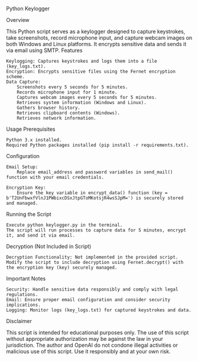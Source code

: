Python Keylogger

Overview

This Python script serves as a keylogger designed to capture keystrokes, take screenshots, record microphone input, and capture webcam images on both Windows and Linux platforms. It encrypts sensitive data and sends it via email using SMTP.
Features

    Keylogging: Captures keystrokes and logs them into a file (key_logs.txt).
    Encryption: Encrypts sensitive files using the Fernet encryption scheme.
    Data Capture:
        Screenshots every 5 seconds for 5 minutes.
        Records microphone input for 1 minute.
        Captures webcam images every 5 seconds for 5 minutes.
        Retrieves system information (Windows and Linux).
        Gathers browser history.
        Retrieves clipboard contents (Windows).
        Retrieves network information.

Usage
Prerequisites

    Python 3.x installed.
    Required Python packages installed (pip install -r requirements.txt).

Configuration

    Email Setup:
        Replace email_address and password variables in send_mail() function with your email credentials.

    Encryption Key:
        Ensure the key variable in encrypt_data() function (key = b'T2UnFbwxfVlnJ1PWbixcDSxJtpGToMKotsjR4wsSJpM=') is securely stored and managed.

Running the Script

    Execute python keylogger.py in the terminal.
    The script will run processes to capture data for 5 minutes, encrypt it, and send it via email.

Decryption (Not Included in Script)

    Decryption Functionality: Not implemented in the provided script. Modify the script to include decryption using Fernet.decrypt() with the encryption key (key) securely managed.

Important Notes

    Security: Handle sensitive data responsibly and comply with legal regulations.
    Email: Ensure proper email configuration and consider security implications.
    Logging: Monitor logs (key_logs.txt) for captured keystrokes and data.

Disclaimer

This script is intended for educational purposes only. The use of this script without appropriate authorization may be against the law in your jurisdiction. The author and OpenAI do not condone illegal activities or malicious use of this script. Use it responsibly and at your own risk.